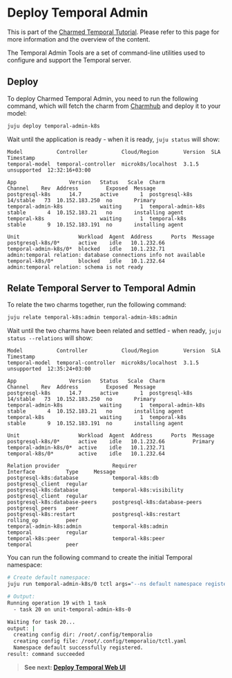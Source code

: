 # Deploy Temporal Admin

This is part of the
[Charmed Temporal Tutorial](https://discourse.charmhub.io/t/charmed-temporal-k8s-tutorial-introduction/11777).
Please refer to this page for more information and the overview of the content.

The Temporal Admin Tools are a set of command-line utilities used to configure
and support the Temporal server.

## Deploy

To deploy Charmed Temporal Admin, you need to run the following command, which
will fetch the charm from [Charmhub](https://charmhub.io/temporal-admin-k8s) and
deploy it to your model:

```bash
juju deploy temporal-admin-k8s
```

Wait until the application is ready - when it is ready, `juju status` will show:

```
Model           Controller           Cloud/Region        Version  SLA          Timestamp
temporal-model  temporal-controller  microk8s/localhost  3.1.5    unsupported  12:32:16+03:00

App                 Version   Status   Scale  Charm                Channel    Rev  Address         Exposed  Message
postgresql-k8s      14.7      active       1  postgresql-k8s       14/stable   73  10.152.183.250  no       Primary
temporal-admin-k8s            waiting      1  temporal-admin-k8s   stable       4  10.152.183.21   no       installing agent
temporal-k8s                  waiting      1  temporal-k8s         stable       9  10.152.183.191  no       installing agent

Unit                   Workload  Agent  Address      Ports  Message
postgresql-k8s/0*      active    idle   10.1.232.66
temporal-admin-k8s/0*  blocked   idle   10.1.232.71         admin:temporal relation: database connections info not available
temporal-k8s/0*        blocked   idle   10.1.232.64          admin:temporal relation: schema is not ready
```

## Relate Temporal Server to Temporal Admin

To relate the two charms together, run the following command:

```bash
juju relate temporal-k8s:admin temporal-admin-k8s:admin
```

Wait until the two charms have been related and settled - when ready,
`juju status --relations` will show:

```
Model           Controller           Cloud/Region        Version  SLA          Timestamp
temporal-model  temporal-controller  microk8s/localhost  3.1.5    unsupported  12:35:24+03:00

App                 Version   Status   Scale  Charm                Channel    Rev  Address         Exposed  Message
postgresql-k8s      14.7      active       1  postgresql-k8s       14/stable   73  10.152.183.250  no       Primary
temporal-admin-k8s            waiting      1  temporal-admin-k8s   stable       4  10.152.183.21   no       installing agent
temporal-k8s                  waiting      1  temporal-k8s         stable       9  10.152.183.191  no       installing agent

Unit                   Workload  Agent  Address      Ports  Message
postgresql-k8s/0*      active    idle   10.1.232.66         Primary
temporal-admin-k8s/0*  active    idle   10.1.232.71
temporal-k8s/0*        active    idle   10.1.232.64

Relation provider                 Requirer                       Interface          Type     Message
postgresql-k8s:database           temporal-k8s:db                postgresql_client  regular
postgresql-k8s:database           temporal-k8s:visibility        postgresql_client  regular
postgresql-k8s:database-peers     postgresql-k8s:database-peers  postgresql_peers   peer
postgresql-k8s:restart            postgresql-k8s:restart         rolling_op         peer
temporal-admin-k8s:admin          temporal-k8s:admin             temporal           regular
temporal-k8s:peer                 temporal-k8s:peer              temporal           peer
```

You can run the following command to create the initial Temporal namespace:

```bash
# Create default namespace:
juju run temporal-admin-k8s/0 tctl args="--ns default namespace register -rd 3"

# Output:
Running operation 19 with 1 task
  - task 20 on unit-temporal-admin-k8s-0

Waiting for task 20...
output: |
  creating config dir: /root/.config/temporalio
  creating config file: /root/.config/temporalio/tctl.yaml
  Namespace default successfully registered.
result: command succeeded
```

> **See next:
> [Deploy Temporal Web UI](/t/charmed-temporal-k8s-tutorial-deploy-temporal-web-ui/11782)**
